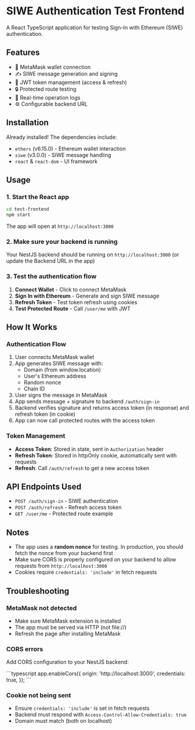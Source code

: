 # SIWE Authentication Test Frontend

A React TypeScript application for testing Sign-In with Ethereum (SIWE) authentication.

## Features

- 🦊 MetaMask wallet connection
- ✍️ SIWE message generation and signing
- 🔐 JWT token management (access & refresh)
- 🔒 Protected route testing
- 📝 Real-time operation logs
- ⚙️ Configurable backend URL

## Installation

Already installed! The dependencies include:

- `ethers` (v6.15.0) - Ethereum wallet interaction
- `siwe` (v3.0.0) - SIWE message handling
- `react` & `react-dom` - UI framework

## Usage

### 1. Start the React app

```bash
cd test-frontend
npm start
```

The app will open at `http://localhost:3000`

### 2. Make sure your backend is running

Your NestJS backend should be running on `http://localhost:3000` (or update the Backend URL in the app)

### 3. Test the authentication flow

1. **Connect Wallet** - Click to connect MetaMask
2. **Sign In with Ethereum** - Generate and sign SIWE message
3. **Refresh Token** - Test token refresh using cookies
4. **Test Protected Route** - Call `/user/me` with JWT

## How It Works

### Authentication Flow

1. User connects MetaMask wallet
2. App generates SIWE message with:
   - Domain (from window.location)
   - User's Ethereum address
   - Random nonce
   - Chain ID
3. User signs the message in MetaMask
4. App sends message + signature to backend `/auth/sign-in`
5. Backend verifies signature and returns access token (in response) and refresh token (in cookie)
6. App can now call protected routes with the access token

### Token Management

- **Access Token**: Stored in state, sent in `Authorization` header
- **Refresh Token**: Stored in httpOnly cookie, automatically sent with requests
- **Refresh**: Call `/auth/refresh` to get a new access token

## API Endpoints Used

- `POST /auth/sign-in` - SIWE authentication
- `POST /auth/refresh` - Refresh access token
- `GET /user/me` - Protected route example

## Notes

- The app uses a **random nonce** for testing. In production, you should fetch the nonce from your backend first
- Make sure CORS is properly configured on your backend to allow requests from `http://localhost:3000`
- Cookies require `credentials: 'include'` in fetch requests

## Troubleshooting

### MetaMask not detected

- Make sure MetaMask extension is installed
- The app must be served via HTTP (not file://)
- Refresh the page after installing MetaMask

### CORS errors

Add CORS configuration to your NestJS backend:

\`\`\`typescript
app.enableCors({
origin: 'http://localhost:3000',
credentials: true,
});
\`\`\`

### Cookie not being sent

- Ensure `credentials: 'include'` is set in fetch requests
- Backend must respond with `Access-Control-Allow-Credentials: true`
- Domain must match (both on localhost)
